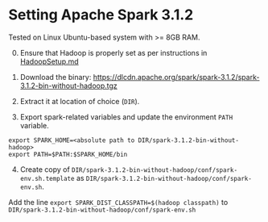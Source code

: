 # Setting Apache Spark 3.1.2

Tested on Linux Ubuntu-based system with >= 8GB RAM.

 0. Ensure that Hadoop is properly set as per instructions in [HadoopSetup.md](https://github.com/dream-lab/wicm/blob/main/HadoopSetup.md)

 1. Download the binary: https://dlcdn.apache.org/spark/spark-3.1.2/spark-3.1.2-bin-without-hadoop.tgz

 2. Extract it at location of choice (`DIR`).
 
 3. Export spark-related variables and update the environment `PATH` variable.
```
export SPARK_HOME=<absolute path to DIR/spark-3.1.2-bin-without-hadoop>
export PATH=$PATH:$SPARK_HOME/bin
```

 4. Create copy of `DIR/spark-3.1.2-bin-without-hadoop/conf/spark-env.sh.template` as `DIR/spark-3.1.2-bin-without-hadoop/conf/spark-env.sh`.

   Add the line `export SPARK_DIST_CLASSPATH=$(hadoop classpath)` to `DIR/spark-3.1.2-bin-without-hadoop/conf/spark-env.sh`
